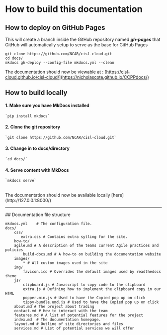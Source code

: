 # How to build this documentation

## How to deploy on GitHub Pages

This will create a branch inside the GitHub repository named ***gh-pages*** that GitHub will automatically setup to serve as the base for GitHub Pages
```
git clone https://github.com/NCAR/cisl-cloud.git
cd docs/
mkdocs gh-deploy --config-file mkdocs.yml --clean
```
The documentation should now be viewable at : [https://cisl-cloud.github.io/cisl-cloud/](https://nicholascote.github.io/CCPPdocs/)

## How to build locally

#### 1.  Make sure you have MkDocs installed
    `pip install mkdocs`
#### 2.  Clone the git repository
    `git clone https://github.com/NCAR/cisl-cloud.git`
#### 3.  Change in to docs/directory
    `cd docs/`
#### 4.  Serve content with MkDocs
    `mkdocs serve`
<br>
The documentation should now be available locally [here](http://127.0.0.1:8000/)
<hr>
## Documentation file structure

    mkdocs.yml    # The configuration file.
    docs/
        css/
           extra.css # Contains extra sytling for the site. 
        how-to/
        agile.md # A description of the teams current Agile practices and policies
            build-docs.md # A how-to on building the documentation website
        images/
            * # All custom images used in the site
        img/
            favicon.ico # Overrides the default images used by readthedocs theme
        js/
            clipboard.js # Javascript to copy code to the clipboard
            extra.js # Defining how to implement the clipboard copy in our HTML
            popper.min.js # Used to have the Copied pop up on click
            tippy-bundle.umd.js # Used to have the Copied pop up on click
        about.md # The project about trading
        contact.md # How to interact with the team
        features.md # A list of potential features for the project
        index.md  # The documentation homepage.
        layout.md # Outline of site directories and files
        services.md # List of potential services we will offer